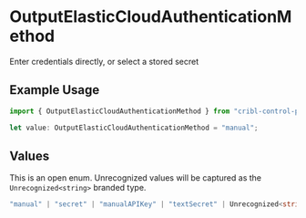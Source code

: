 # OutputElasticCloudAuthenticationMethod

Enter credentials directly, or select a stored secret

## Example Usage

```typescript
import { OutputElasticCloudAuthenticationMethod } from "cribl-control-plane/models/operations";

let value: OutputElasticCloudAuthenticationMethod = "manual";
```

## Values

This is an open enum. Unrecognized values will be captured as the `Unrecognized<string>` branded type.

```typescript
"manual" | "secret" | "manualAPIKey" | "textSecret" | Unrecognized<string>
```